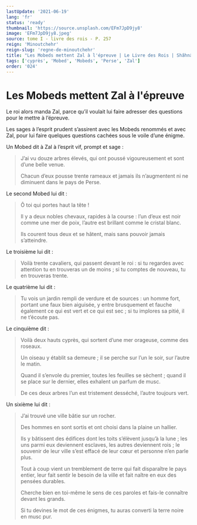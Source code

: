 ```yaml
---
lastUpdate: '2021-06-19'
lang: 'fr'
status: 'ready'
thumbnail: 'https://source.unsplash.com/EFm7JpD9jy8'
image: 'EFm7JpD9jy8.jpeg'
source: tome I - livre des rois - P. 257
reign: 'Minoutchehr'
reign-slug: 'regne-de-minoutchehr'
title: "Les Mobeds mettent Zal à l'épreuve | Le Livre des Rois | Shâhnâmeh"
tags: ['cyprès', 'Mobed', 'Mobeds', 'Perse', 'Zal']
order: '024'
---
```


# Les Mobeds mettent Zal à l'épreuve

Le roi alors manda Zal, parce qu’il voulait lui faire adresser des questions pour le mettre à l’épreuve.

Les sages à l’esprit prudent s’assirent avec les Mobeds renommés et avec Zal, pour lui faire quelques questions cachées sous le voile d’une énigme.

Un Mobed dit à Zal à l’esprit vif, prompt et sage :

> J’ai vu douze arbres élevés, qui ont poussé vigoureusement et sont d’une belle venue.
>
> Chacun d’eux pousse trente rameaux et jamais ils n’augmentent ni ne diminuent dans le pays de Perse.

Le second Mobed lui dit :

> Ô toi qui portes haut la tête !
>
> Il y a deux nobles chevaux, rapides à la course : l’un d’eux est noir comme une mer de poix, l’autre est brillant comme le cristal blanc.
>
> Ils courent tous deux et se hâtent, mais sans pouvoir jamais s’atteindre.

Le troisième lui dit :

> Voilà trente cavaliers, qui passent devant le roi : si tu regardes avec attention tu en trouveras un de moins ; si tu comptes de nouveau, tu en trouveras trente.

Le quatrième lui dit :

> Tu vois un jardin rempli de verdure et de sources : un homme fort, portant une faux bien aiguisée, y entre brusquement et fauche également ce qui est vert et ce qui est sec ; si tu implores sa pitié, il ne t’écoute pas.

Le cinquième dit :

> Voilà deux hauts cyprès, qui sortent d’une mer orageuse, comme des roseaux.
>
> Un oiseau y établit sa demeure ; il se perche sur l’un le soir, sur l’autre le matin.
>
> Quand il s’envole du premier, toutes les feuilles se sèchent ; quand il se place sur le dernier, elles exhalent un parfum de musc.
>
> De ces deux arbres l’un est tristement desséché, l’autre toujours vert.

Un sixième lui dit :

> J’ai trouvé une ville bâtie sur un rocher.
>
> Des hommes en sont sortis et ont choisi dans la plaine un hallier.
>
> Ils y bâtissent des édifices dont les toits s’élèvent jusqu’à la lune ; les uns parmi eux deviennent esclaves, les autres deviennent rois ; le souvenir de leur ville s’est effacé de leur cœur et personne n’en parle plus.
>
> Tout à coup vient un tremblement de terre qui fait disparaître le pays entier, leur fait sentir le besoin de la ville et fait naître en eux des pensées durables.
>
> Cherche bien en toi-même le sens de ces paroles et fais-le connaître devant les grands.
>
> Si tu devines le mot de ces énigmes, tu auras converti la terre noire en musc pur.
